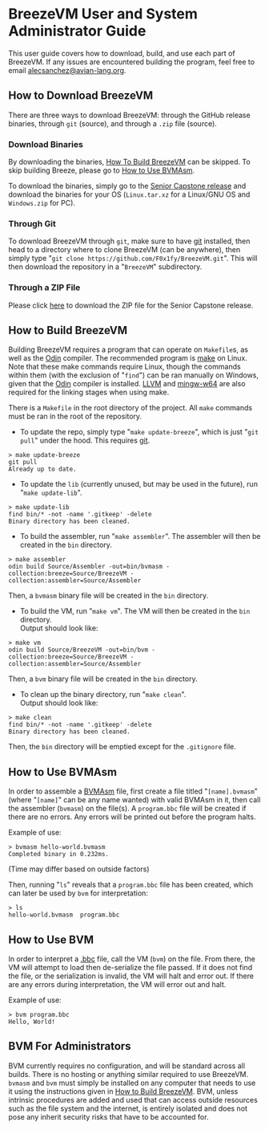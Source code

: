# BreezeVM User and System Administrator Guide
This user guide covers how to download, build, and use each part of BreezeVM. If any issues are encountered building the program, feel free to email [alecsanchez@avian-lang.org](mailto:alecsanchez@avian-lang.org).

## How to Download BreezeVM
There are three ways to download BreezeVM: through the GitHub release binaries, through `git` (source), and through a `.zip` file (source).

### Download Binaries
By downloading the binaries, [How To Build BreezeVM](#how-to-build-breezevm) can be skipped. To skip building Breeze, please go to [How to Use BVMAsm](#how-to-use-bvmasm).

To download the binaries, simply go to the [Senior Capstone release](https://github.com/F0x1fy/BreezeVM/releases/tag/capstone) and download the binaries for your OS (`Linux.tar.xz` for a Linux/GNU OS and `Windows.zip` for PC).

### Through Git
To download BreezeVM through `git`, make sure to have [git](https://git-scm.com/) installed, then head to a directory where to clone BreezeVM (can be anywhere), then simply type "`git clone https://github.com/F0x1fy/BreezeVM.git`". This will then download the repository in a "`BreezeVM`" subdirectory.

### Through a ZIP File
Please click [here](https://github.com/F0x1fy/BreezeVM/releases/download/capstone/BreezeVM-Source.zip) to download the ZIP file for the Senior Capstone release.

## How to Build BreezeVM
Building BreezeVM requires a program that can operate on `Makefile`s, as well as the [Odin](http://odin-lang.org/) compiler. The recommended program is [make](https://www.gnu.org/software/make/) on Linux. Note that these make commands require Linux, though the commands within them (with the exclusion of "`find`") can be ran manually on Windows, given that the [Odin](http://odin-lang.org/) compiler is installed. [LLVM](https://llvm.org/) and [mingw-w64](http://mingw-w64.org/doku.php/download/linux) are also required for the linking stages when using make.

There is a `Makefile` in the root directory of the project. All `make` commands must be ran in the root of the repository.

* To update the repo, simply type "`make update-breeze`", which is just "`git pull`" under the hood. This requires [git](https://git-scm.com/).

```
> make update-breeze
git pull
Already up to date.
```

* To update the `lib` (currently unused, but may be used in the future), run "`make update-lib`".

```
> make update-lib
find bin/* -not -name '.gitkeep' -delete
Binary directory has been cleaned.
```

* To build the assembler, run "`make assembler`". The assembler will then be created in the `bin` directory.

```
> make assembler
odin build Source/Assembler -out=bin/bvmasm -collection:breeze=Source/BreezeVM -collection:assembler=Source/Assembler
```

Then, a `bvmasm` binary file will be created in the `bin` directory.

* To build the VM, run "`make vm`". The VM will then be created in the `bin` directory.<br />Output should look like:

```
> make vm
odin build Source/BreezeVM -out=bin/bvm -collection:breeze=Source/BreezeVM -collection:assembler=Source/Assembler
```

Then, a `bvm` binary file will be created in the `bin` directory.

* To clean up the binary directory, run "`make clean`".<br />Output should look like:
```
> make clean
find bin/* -not -name '.gitkeep' -delete
Binary directory has been cleaned.
```

Then, the `bin` directory will be emptied except for the `.gitignore` file.

## How to Use BVMAsm
In order to assemble a [BVMAsm](#what-is-breezevm) file, first create a file titled "`[name].bvmasm`" (where "`[name]`" can be any name wanted) with valid BVMAsm in it, then call the assembler (`bvmasm`) on the file(s). A `program.bbc` file will be created if there are no errors. Any errors will be printed out before the program halts.

Example of use:
```
> bvmasm hello-world.bvmasm
Completed binary in 0.232ms.
```
(Time may differ based on outside factors)

Then, running "`ls`" reveals that a `program.bbc` file has been created, which can later be used by `bvm` for interpretation:
```
> ls
hello-world.bvmasm  program.bbc
```

## How to Use BVM
In order to interpret a [.bbc](#what-is-breezevm) file, call the VM (`bvm`) on the file. From there, the VM will attempt to load then de-serialize the file passed. If it does not find the file, or the serialization is invalid, the VM will halt and error out. If there are any errors during interpretation, the VM will error out and halt.

Example of use:
```
> bvm program.bbc
Hello, World!
```

## BVM For Administrators
BVM currently requires no configuration, and will be standard across all builds. There is no hosting or anything similar required to use BreezeVM. `bvmasm` and `bvm` must simply be installed on any computer that needs to use it using the instructions given in [How to Build BreezeVM](#how-to-build-breezevm). BVM, unless intrinsic procedures are added and used that can access outside resources such as the file system and the internet, is entirely isolated and does not pose any inherit security risks that have to be accounted for.
